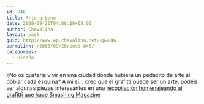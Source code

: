```yaml
---
id: 846
title: Arte urbano
date: 2008-09-20T04:06:18+02:00
author: Chavalina
layout: post
guid: http://www.wp.chavalina.net/?p=846
permalink: /2008/09/20/post-846/
categories:
  - Diseño
---
```

¿No os gustaría vivir en una ciudad donde hubiera un pedacito de arte al doblar cada esquina? A mi sí… creo que el grafitti puede ser un arte, podéis ver algunas piezas interesantes en una <a href="http://www.smashingmagazine.com/2008/09/14/tribute-to-graffiti-50-beautiful-graffiti-artworks/" target="_blank">recopilación homenajeando al grafitti que hace Smashing Magazine</a>